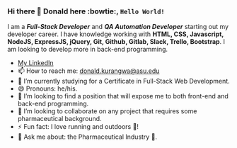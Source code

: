 ### Hi there 👋 Donald here :bowtie:, <code>Hello World!</code> 
I am a __*Full-Stack Developer*__ and __*QA Automation Developer*__ starting out my developer career. I have knowledge working with **HTML, CSS, Javascript, NodeJS, ExpressJS, jQuery, Git, Github, Gitlab, Slack, Trello, Bootstrap**. I am looking to develop more in back-end programming. 

* [My LinkedIn](https://www.linkedin.com/in/donaldkurangwa/)
* 📫 How to reach me: donald.kurangwa@asu.edu
* 🌱 I’m currently studying for a Certificate in Full-Stack Web Development.
* 😄 Pronouns: he/his.
* 👯 I’m looking to find a position that will expose me to both front-end and back-end programming.
* 👯 I’m looking to collaborate on any project that requires some pharmaceutical background.
* ⚡ Fun fact: I love running and outdoors :runner:!
* 💬 Ask me about: the Pharmaceutical Industry :pill:.
